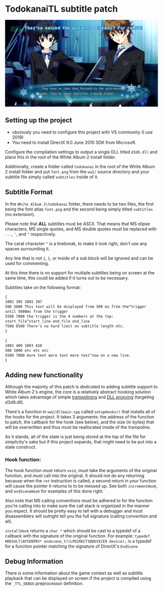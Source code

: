 # TodokanaiTL subtitle patch

![screenshot](screenshot.png)

## Setting up the project
- obviously you need to configure this project with VS community (I use 2019)
- You need to install DirectX 9.0 June 2010 SDK from Microsoft.

Configure the compilation settings to output a single DLL titled `d3d9.dll` and place this in the root of the White Album 2 install folder.

Additionally, create a folder called `todokanai` in the root of the White Album 2 install folder and put `font.png` from the `wa2/` source directory and your subtitle file simply called `subtitles` inside of it.

## Subtitle Format

In the `White Album 2\todokanai` folder, there needs to be two files, the first being the font atlas `font.png` and the second being simply titled `subtitles` (no extension).

Please note that <b>ALL</b> subtitles must be ASCII. That means that MS elipse characters, MS single quotes, and MS double quotes must be replaced with `...`, `'`, and `"` respectively.

The carat character `^` is a linebreak, to make it look right, don't use any spaces surrounding it.

Any line that is not `{`, `}`, or inside of a sub block will be ignored and can be used for commenting.

At this time there is no support for multiple subtitles being on screen at the same time, this could be added if it turns out to be necessary.

Subtitles take on the following format:


```
{
1002 305 1002 307
500 5000 This text will be displayed from 500 ms from the^trigger until 5000ms from the trigger
5500 7000 the trigger is the 4 numbers at the top: start_file^start_line end_file end_line
7500 8500 There's no hard limit on subtitle length etc.
}

{
1003 409 1003 410
500 5000 etc etc etc
5500 7000 more text more text more text^now on a new line.
}
```

## Adding new functionality

Although the majority of this patch is dedicated to adding subtitle support to White Album 2's engine, the core is a relatively abstract hooking solution which takes advantage of simple [trampolining](https://en.wikipedia.org/wiki/Trampoline_(computing)) and [DLL proxying](https://kevinalmansa.github.io/application%20security/DLL-Proxying/) (targeting d3d9.dll).

There's a function in `wa2/dllmain.cpp` called `setupHooks()` that installs all of the hooks for the project. It takes 3 arguments: the address of the function to patch, the callback for the hook (see below), and the size (in bytes) that will be overwritten and thus must be reallocated inside of the trampoline.

As it stands, all of the state is just being stored at the top of the file for simplicity's sake but if this project expands, that might need to be put into a state construct.

### Hook function:

The hook function _must_ return `void`, _must_ take the arguments of the original function, and _must_ call into the original. It should not do any returning because when the `ret` instruction is called, a second return in _your_ function will cause the pointer it returns to to be messed up. See both `incrementHook`, and `endSceneHook` for examples of this done right. 

Also note that MS calling conventions must be adhered to for the function you're calling into to make sure the call stack is organized in the manner you expect. It should be pretty easy to tell with a debugger and most disassemblers will outright tell you the full signature (calling convention and all).

`installHook` returns a `char *` which should be cast to a typedef of a callback with the signature of the original function. For example: `typedef HRESULT(APIENTRY* endscene_t)(LPDIRECT3DDEVICE9 device);` is a typedef for a function pointer matching the signature of DirectX's `EndScene`

## Debug Information

There is some information about the game context as well as subtitle playback that can be displayed on screen if the project is compiled using the `_TTL_DEBUG` preprocessor definition.
